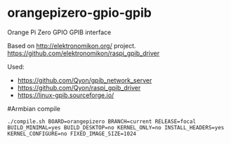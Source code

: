 # orangepizero-gpio-gpib
Orange Pi Zero GPIO GPIB interface

Based on http://elektronomikon.org/ project. https://github.com/elektronomikon/raspi_gpib_driver

Used:
- https://github.com/Qyon/gpib_network_server
- https://github.com/Qyon/raspi_gpib_driver
- https://linux-gpib.sourceforge.io/

#Armbian compile 

```./compile.sh BOARD=orangepizero BRANCH=current RELEASE=focal BUILD_MINIMAL=yes BUILD_DESKTOP=no KERNEL_ONLY=no INSTALL_HEADERS=yes KERNEL_CONFIGURE=no FIXED_IMAGE_SIZE=1024```

